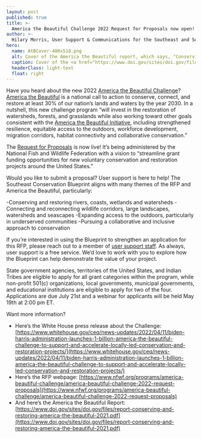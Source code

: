 ```yaml
---
layout: post
published: true
title: >-
  America the Beautiful Challenge 2022 Request for Proposals now open!
author: >-
  Hilary Morris, User Support & Communications for the Southeast and South   Atlantic Blueprints
hero:
  name: AtBCover-400x518.png
  alt: Cover of the America the Beautiful report, which says, "Conserving and restoring America the Beautiful 2021: A preliminary report to the National Climate Task Force recommending a 10-year, locally led campaign to conserve and restore the lands and waters upon which we all depend, and that bind us together as Americans" with a photo of two children playing outside.
  caption: Cover of the <a href="https://www.doi.gov/sites/doi.gov/files/report-conserving-and-restoring-america-the-beautiful-2021.pdf">America the Beautiful report</a>.
  headerClass: light-text
  float: right
---
```

Have you heard about the new 2022 [America the Beautiful Challenge](https://www.nfwf.org/programs/america-beautiful-challenge)? [America the Beautiful](https://www.whitehouse.gov/ceq/news-updates/2021/05/06/biden-harris-administration-outlines-america-the-beautiful-initiative/) is a national call to action to conserve, connect, and restore at least 30% of our nation’s lands and waters by the year 2030. In a nutshell, this new challenge program “will invest in the restoration of watersheds, forests, and grasslands while also working toward other goals consistent with the [America the Beautiful Initiative](https://www.whitehouse.gov/ceq/news-updates/2021/05/06/biden-harris-administration-outlines-america-the-beautiful-initiative/), including strengthened resilience, equitable access to the outdoors, workforce development, migration corridors, habitat connectivity and collaborative conservation.”<!--more-->

The [Request for Proposals](https://www.nfwf.org/programs/america-beautiful-challenge/america-beautiful-challenge-2022-request-proposals) is now live! It’s being administered by the National Fish and Wildlife Federation with a vision to “streamline grant funding opportunities for new voluntary conservation and restoration projects around the United States.”

Would you like to submit a proposal? User support is here to help! The Southeast Conservation Blueprint aligns with many themes of the RFP and America the Beautiful, particularly:

-Conserving and restoring rivers, coasts, wetlands and watersheds
-Connecting and reconnecting wildlife corridors, large landscapes, watersheds and seascapes
-Expanding access to the outdoors, particularly in underserved communities
-Pursuing a collaborative and inclusive approach to conservation

If you’re interested in using the Blueprint to strengthen an application for this RFP, please reach out to a member of [user support staff](https://secassoutheast.org/staff). As always, user support is a free service. We’d love to work with you to explore how the Blueprint can help demonstrate the value of your project.

State government agencies, territories of the United States, and Indian Tribes are eligible to apply for all grant categories within the program, while non-profit 501(c) organizations, local governments, municipal governments, and educational institutions are eligible to apply for two of the four. Applications are due July 21st and a webinar for applicants will be held May 19th at 2:00 pm ET.

Want more information?

- Here’s the White House press release about the Challenge: [https://www.whitehouse.gov/ceq/news-updates/2022/04/11/biden-harris-administration-launches-1-billion-america-the-beautiful-challenge-to-support-and-accelerate-locally-led-conservation-and-restoration-projects/](https://www.whitehouse.gov/ceq/news-updates/2022/04/11/biden-harris-administration-launches-1-billion-america-the-beautiful-challenge-to-support-and-accelerate-locally-led-conservation-and-restoration-projects/)
- Here’s the RFP webpage: [https://www.nfwf.org/programs/america-beautiful-challenge/america-beautiful-challenge-2022-request-proposals](https://www.nfwf.org/programs/america-beautiful-challenge/america-beautiful-challenge-2022-request-proposals)
- And here’s the America the Beautiful Report: [https://www.doi.gov/sites/doi.gov/files/report-conserving-and-restoring-america-the-beautiful-2021.pdf](https://www.doi.gov/sites/doi.gov/files/report-conserving-and-restoring-america-the-beautiful-2021.pdf)
